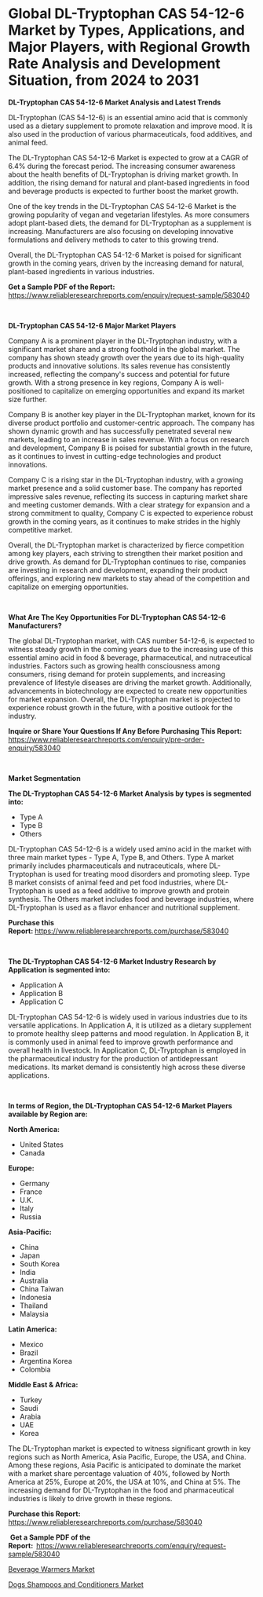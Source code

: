 <p><h1>Global DL-Tryptophan CAS 54-12-6 Market by Types, Applications, and Major Players, with Regional Growth Rate Analysis and Development Situation, from 2024 to 2031</h1></p><p><strong>DL-Tryptophan CAS 54-12-6 Market Analysis and Latest Trends</strong></p>
<p><p>DL-Tryptophan (CAS 54-12-6) is an essential amino acid that is commonly used as a dietary supplement to promote relaxation and improve mood. It is also used in the production of various pharmaceuticals, food additives, and animal feed.</p><p>The DL-Tryptophan CAS 54-12-6 Market is expected to grow at a CAGR of 6.4% during the forecast period. The increasing consumer awareness about the health benefits of DL-Tryptophan is driving market growth. In addition, the rising demand for natural and plant-based ingredients in food and beverage products is expected to further boost the market growth.</p><p>One of the key trends in the DL-Tryptophan CAS 54-12-6 Market is the growing popularity of vegan and vegetarian lifestyles. As more consumers adopt plant-based diets, the demand for DL-Tryptophan as a supplement is increasing. Manufacturers are also focusing on developing innovative formulations and delivery methods to cater to this growing trend.</p><p>Overall, the DL-Tryptophan CAS 54-12-6 Market is poised for significant growth in the coming years, driven by the increasing demand for natural, plant-based ingredients in various industries.</p></p>
<p><strong>Get a Sample PDF of the Report:&nbsp;</strong> <a href="https://www.reliableresearchreports.com/enquiry/request-sample/583040">https://www.reliableresearchreports.com/enquiry/request-sample/583040</a></p>
<p>&nbsp;</p>
<p><strong>DL-Tryptophan CAS 54-12-6 Major Market Players</strong></p>
<p><p>Company A is a prominent player in the DL-Tryptophan industry, with a significant market share and a strong foothold in the global market. The company has shown steady growth over the years due to its high-quality products and innovative solutions. Its sales revenue has consistently increased, reflecting the company's success and potential for future growth. With a strong presence in key regions, Company A is well-positioned to capitalize on emerging opportunities and expand its market size further.</p><p>Company B is another key player in the DL-Tryptophan market, known for its diverse product portfolio and customer-centric approach. The company has shown dynamic growth and has successfully penetrated several new markets, leading to an increase in sales revenue. With a focus on research and development, Company B is poised for substantial growth in the future, as it continues to invest in cutting-edge technologies and product innovations.</p><p>Company C is a rising star in the DL-Tryptophan industry, with a growing market presence and a solid customer base. The company has reported impressive sales revenue, reflecting its success in capturing market share and meeting customer demands. With a clear strategy for expansion and a strong commitment to quality, Company C is expected to experience robust growth in the coming years, as it continues to make strides in the highly competitive market.</p><p>Overall, the DL-Tryptophan market is characterized by fierce competition among key players, each striving to strengthen their market position and drive growth. As demand for DL-Tryptophan continues to rise, companies are investing in research and development, expanding their product offerings, and exploring new markets to stay ahead of the competition and capitalize on emerging opportunities.</p></p>
<p>&nbsp;</p>
<p><strong>What Are The Key Opportunities For DL-Tryptophan CAS 54-12-6 Manufacturers?</strong></p>
<p><p>The global DL-Tryptophan market, with CAS number 54-12-6, is expected to witness steady growth in the coming years due to the increasing use of this essential amino acid in food & beverage, pharmaceutical, and nutraceutical industries. Factors such as growing health consciousness among consumers, rising demand for protein supplements, and increasing prevalence of lifestyle diseases are driving the market growth. Additionally, advancements in biotechnology are expected to create new opportunities for market expansion. Overall, the DL-Tryptophan market is projected to experience robust growth in the future, with a positive outlook for the industry.</p></p>
<p><strong>Inquire or Share Your Questions If Any Before Purchasing This Report:</strong> <a href="https://www.reliableresearchreports.com/enquiry/pre-order-enquiry/583040">https://www.reliableresearchreports.com/enquiry/pre-order-enquiry/583040</a></p>
<p>&nbsp;</p>
<p><strong>Market Segmentation</strong></p>
<p><strong>The DL-Tryptophan CAS 54-12-6 Market Analysis by types is segmented into:</strong></p>
<p><ul><li>Type A</li><li>Type B</li><li>Others</li></ul></p>
<p><p>DL-Tryptophan CAS 54-12-6 is a widely used amino acid in the market with three main market types - Type A, Type B, and Others. Type A market primarily includes pharmaceuticals and nutraceuticals, where DL-Tryptophan is used for treating mood disorders and promoting sleep. Type B market consists of animal feed and pet food industries, where DL-Tryptophan is used as a feed additive to improve growth and protein synthesis. The Others market includes food and beverage industries, where DL-Tryptophan is used as a flavor enhancer and nutritional supplement.</p></p>
<p><strong>Purchase this Report:&nbsp;</strong><a href="https://www.reliableresearchreports.com/purchase/583040">https://www.reliableresearchreports.com/purchase/583040</a></p>
<p>&nbsp;</p>
<p><strong>The DL-Tryptophan CAS 54-12-6 Market Industry Research by Application is segmented into:</strong></p>
<p><ul><li>Application A</li><li>Application B</li><li>Application C</li></ul></p>
<p><p>DL-Tryptophan CAS 54-12-6 is widely used in various industries due to its versatile applications. In Application A, it is utilized as a dietary supplement to promote healthy sleep patterns and mood regulation. In Application B, it is commonly used in animal feed to improve growth performance and overall health in livestock. In Application C, DL-Tryptophan is employed in the pharmaceutical industry for the production of antidepressant medications. Its market demand is consistently high across these diverse applications.</p></p>
<p>&nbsp;</p>
<p><strong>In terms of Region, the DL-Tryptophan CAS 54-12-6 Market Players available by Region are:</strong></p>
<p>
    <p> <strong> North America: </strong>
        <ul>
            <li>United States</li>
            <li>Canada</li>
        </ul>
        </p> 
    <p> <strong> Europe: </strong>
        <ul>
            <li>Germany</li>
            <li>France</li>
            <li>U.K.</li>
            <li>Italy</li>
            <li>Russia</li>
        </ul>
        </p> 
    <p> <strong> Asia-Pacific: </strong>
        <ul>
            <li>China</li>
            <li>Japan</li>
            <li>South Korea</li>
            <li>India</li>
            <li>Australia</li>
            <li>China Taiwan</li>
            <li>Indonesia</li>
            <li>Thailand</li>
            <li>Malaysia</li>
        </ul>
        </p> 
    <p> <strong> Latin America: </strong>
        <ul>
            <li>Mexico</li>
            <li>Brazil</li>
            <li>Argentina Korea</li>
            <li>Colombia</li>
        </ul>
        </p> 
    <p> <strong> Middle East & Africa: </strong>
        <ul>
            <li>Turkey</li>
            <li>Saudi</li>
            <li>Arabia</li>
            <li>UAE</li>
            <li>Korea</li>
        </ul>
    </p>
    </p>
<p><p>The DL-Tryptophan market is expected to witness significant growth in key regions such as North America, Asia Pacific, Europe, the USA, and China. Among these regions, Asia Pacific is anticipated to dominate the market with a market share percentage valuation of 40%, followed by North America at 25%, Europe at 20%, the USA at 10%, and China at 5%. The increasing demand for DL-Tryptophan in the food and pharmaceutical industries is likely to drive growth in these regions.</p></p>
<p><strong>Purchase this Report: </strong><a href="https://www.reliableresearchreports.com/purchase/583040">https://www.reliableresearchreports.com/purchase/583040</a></p>
<p>&nbsp;<strong>Get a Sample PDF of the Report:&nbsp;&nbsp;</strong><a href="https://www.reliableresearchreports.com/enquiry/request-sample/583040">https://www.reliableresearchreports.com/enquiry/request-sample/583040</a></p>
<p><strong></strong></p>
<p><p><a href="https://issuu.com/reportprime-2/docs/beverage-warmers-market-size-2030.pptx">Beverage Warmers Market</a></p><p><a href="https://issuu.com/reportprime-2/docs/dogs-shampoos-and-conditioners-market-size-2030.pp">Dogs Shampoos and Conditioners Market</a></p></p>